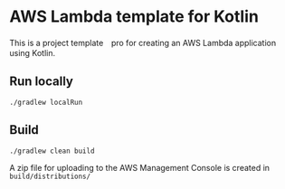 # AWS Lambda template for Kotlin

This is a project template　pro for creating an AWS Lambda application using Kotlin.

## Run locally

    ./gradlew localRun

## Build

    ./gradlew clean build

A zip file for uploading to the AWS Management Console is created in `build/distributions/`
